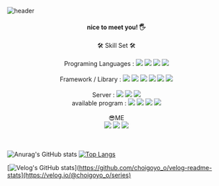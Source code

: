 
![header](https://capsule-render.vercel.app/api?type=Waving&color=gradient&text=%20CHOIGOYO%20%20&height=200&fontSize=100)



<div align="center">
  
  <h4>

nice to meet you! 🖐
  
</h4>
  <div>
    🛠 Skill Set 🛠
  </div> <br/>
  <div>
    Programing Languages : 
    <img src="https://img.shields.io/badge/HTML-E34F26?style=flat-square&logo=HTML5&logoColor=white"/>
    <img src="https://img.shields.io/badge/CSS3-orange?style=flat-square&logo=css3&logoColor=white"/>
    <img src="https://img.shields.io/badge/JavaScript-yellow?style=flat-square&logo=javascript&logoColor=white"/>
    <img src="https://img.shields.io/badge/JAVA-BE312E?style=flat-square&logo=Java&logoColor=white"/>
  </div> <br/>
  <div>
    Framework / Library : 
        <img src="https://img.shields.io/badge/Spring-6DB33F?style=flat-square&logo=spring&logoColor=white"/>
        <img src="https://img.shields.io/badge/Spring Boot-6DB33F?style=flat-square&logo=springboot&logoColor=white"/>
        <img src="https://img.shields.io/badge/spring security-6DB33F?style=flat-square&logo=springsecurity&logoColor=white"/>
        <img src="https://img.shields.io/badge/JQuery-0769AD?style=flat-square&logo=jQuery&logoColor=white"/>
        <img src="https://img.shields.io/badge/bootstrap-7952B3?style=flat-square&logo=bootstrap&logoColor=white"/>
        <img src="https://img.shields.io/badge/JPA-F8DC75?style=flat-square&logo=&logoColor=white"/>
  </div> <br/>
  <div>
    Server :
    <img src="https://img.shields.io/badge/oracle-F80000?style=flat-square&logo=oracle&logoColor=white"/>
    <img src="https://img.shields.io/badge/mysql-4479A1?style=flat-square&logo=mysql&logoColor=white"/>
    <img src="https://img.shields.io/badge/apachetomcat-F8DC75?style=flat-square&logo=apachetomcat&logoColor=black"/>
  </div>

  <div>
    available program :
    <img src="https://img.shields.io/badge/intellij idea-000000?style=flat-square&logo=intellijidea&logoColor=white"/>
    <img src="https://img.shields.io/badge/visual studio code-007ACC?style=flat-square&logo=visualstudiocode&logoColor=white"/>
    <img src="https://img.shields.io/badge/eclipse ide-2C2255?style=flat-square&logo=eclipseide&logoColor=white"/>
    <img src="https://img.shields.io/badge/Spring Tool Suite-6DB33F?style=flat-square&logo=spring&logoColor=white"/>
  </div><br/>
    <div>
     <div>😎ME</div>
    <a href ="https://velog.io/@choigoyo_o/series"><img src="https://img.shields.io/badge/velog-20C997?style=flat-square&logo=velog&logoColor=white"/></a>
    <a href ="https://www.instagram.com/choigoyo_o/"><img src="https://img.shields.io/badge/instagram-E4405F?style=flat-square&logo=instagram&logoColor=white"/></a>
    <a href="mailto:choigoyo.q7@gmail.com"><img src="https://img.shields.io/badge/gmail-EA4335?style=flat-square&logo=gmail&logoColor=white"/></a>
  </div><br/>
</div> <br/>

![Anurag's GitHub stats](https://github-readme-stats.vercel.app/api?username=choigoyo&show_icons=true&theme=Gradient) [![Top Langs](https://github-readme-stats.vercel.app/api/top-langs/?username=choigoyo&hide_progress=true)](https://github.com/anuraghazra/github-readme-stats)

[![Velog's GitHub stats](https://velog-readme-stats.vercel.app/api?name=choigoyo_o)](https://github.com/choigoyo_o/velog-readme-stats](https://velog.io/@choigoyo_o/series)


